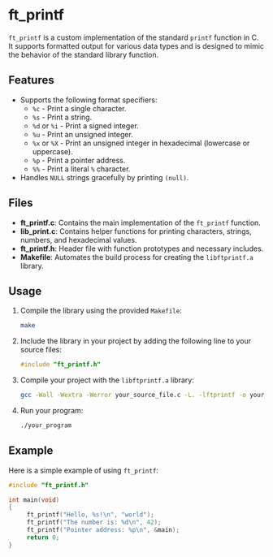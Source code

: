 # ft_printf

`ft_printf` is a custom implementation of the standard `printf` function in C. It supports formatted output for various data types and is designed to mimic the behavior of the standard library function.

## Features

- Supports the following format specifiers:
  - `%c` - Print a single character.
  - `%s` - Print a string.
  - `%d` or `%i` - Print a signed integer.
  - `%u` - Print an unsigned integer.
  - `%x` or `%X` - Print an unsigned integer in hexadecimal (lowercase or uppercase).
  - `%p` - Print a pointer address.
  - `%%` - Print a literal `%` character.
- Handles `NULL` strings gracefully by printing `(null)`.

## Files

- **ft_printf.c**: Contains the main implementation of the `ft_printf` function.
- **lib_print.c**: Contains helper functions for printing characters, strings, numbers, and hexadecimal values.
- **ft_printf.h**: Header file with function prototypes and necessary includes.
- **Makefile**: Automates the build process for creating the `libftprintf.a` library.

## Usage

1. Compile the library using the provided `Makefile`:
   ```bash
   make
   ```
2. Include the library in your project by adding the following line to your source files:
    ```c
    #include "ft_printf.h"
    ```

3. Compile your project with the `libftprintf.a` library:
    ```bash
    gcc -Wall -Wextra -Werror your_source_file.c -L. -lftprintf -o your_program
    ```

4. Run your program:
    ```bash
    ./your_program
    ```

## Example

Here is a simple example of using `ft_printf`:

```c
#include "ft_printf.h"

int main(void)
{
     ft_printf("Hello, %s!\n", "world");
     ft_printf("The number is: %d\n", 42);
     ft_printf("Pointer address: %p\n", &main);
     return 0;
}
```
<!-- ## Testing

You can test the functionality of `ft_printf` by comparing its output with the standard `printf` function. Create test cases to ensure it behaves as expected for all supported format specifiers.

## License

This project is licensed under the MIT License. See the `LICENSE` file for details. -->
